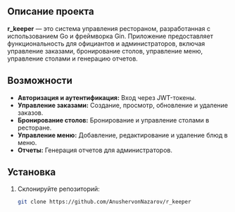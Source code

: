 ## Описание проекта

**r_keeper** — это система управления рестораном, разработанная с использованием Go и фреймворка Gin. Приложение предоставляет функциональность для официантов и администраторов, включая управление заказами, бронирование столов, управление меню, управление столами и генерацию отчетов.

## Возможности

- **Авторизация и аутентификация:** Вход через JWT-токены.
- **Управление заказами:** Создание, просмотр, обновление и удаление заказов.
- **Бронирование столов:** Бронирование и управление столами в ресторане.
- **Управление меню:** Добавление, редактирование и удаление блюд в меню.
- **Отчеты:** Генерация отчетов для администраторов.

## Установка

1. Склонируйте репозиторий:

   ```bash
   git clone https://github.com/AnushervonNazarov/r_keeper
